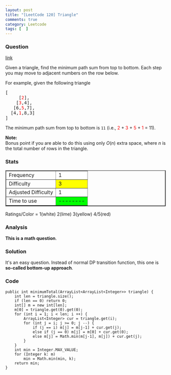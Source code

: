 ```yaml
---
layout: post
title: "[LeetCode 120] Triangle"
comments: true
category: Leetcode
tags: [  ]
---
```



### Question 
[link](https://oj.leetcode.com/problems/triangle/)

<div class="question-content">
            <p></p><p>Given a triangle, find the minimum path sum from top to bottom. Each step you may move to adjacent numbers on the row below.</p>

<p>
For example, given the following triangle<br>
</p><pre>[
     [<font color="red">2</font>],
    [<font color="red">3</font>,4],
   [6,<font color="red">5</font>,7],
  [4,<font color="red">1</font>,8,3]
]
</pre>
<p></p>
<p>
The minimum path sum from top to bottom is <code>11</code> (i.e., <font color="red">2</font> + <font color="red">3</font> + <font color="red">5</font> + <font color="red">1</font> = 11).
</p>

<p>
<b>Note:</b><br>
Bonus point if you are able to do this using only <i>O</i>(<i>n</i>) extra space, where <i>n</i> is the total number of rows in the triangle.
</p><p></p>
          </div>

### Stats
<table border="2">
	<tr>
		<td>Frequency</td>
		<td bgcolor="white">1</td>
	</tr>
	<tr>
		<td>Difficulty</td>
		<td bgcolor="yellow">3</td>
	</tr>
	<tr>
		<td>Adjusted Difficulty</td>
		<td bgcolor="white">1</td>
	</tr>
	<tr>
		<td>Time to use</td>
		<td bgcolor="lime">--------</td>
	</tr>
</table>

Ratings/Color = 1(white) 2(lime) 3(yellow) 4/5(red)

### Analysis

__This is a math question__.

### Solution

It's an easy question. Instead of normal DP transition function, this one is __so-called bottom-up approach__. 

### Code

    public int minimumTotal(ArrayList<ArrayList<Integer>> triangle) {
        int len = triangle.size();
        if (len == 0) return 0;
        int[] m = new int[len];
        m[0] = triangle.get(0).get(0);
        for (int i = 1; i < len; i ++) {
            ArrayList<Integer> cur = triangle.get(i);
            for (int j = i; j >= 0; j --) {
                if (j == i) m[j] = m[j-1] + cur.get(j);
                else if (j == 0) m[j] = m[0] + cur.get(0);
                else m[j] = Math.min(m[j-1], m[j]) + cur.get(j);
            }
        }
        int min = Integer.MAX_VALUE;
        for (Integer k: m)
            min = Math.min(min, k);
        return min;
    }
